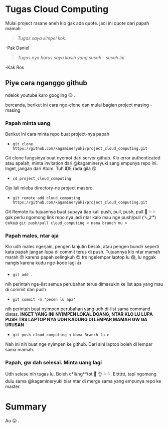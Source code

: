 # Tugas Cloud Computing
Mulai project rasane aneh klo gak ada quote.
jadi ini quote dari papah mamah

>*Tugas saya simpel kok.*

-Pak Daniel

>*Tugas nya harus saya kasih yang susah - susah ini*

-Kak Ros

## Piye cara nganggo github
ndelok youtube karo googling :stuck_out_tongue: .

bercanda, berikut ini cara nge-clone dan mulai bagian project masing - masing

### Papah minta uang
Berikut ini cara minta repo buat project-nya papah

- ```git clone https://github.com/kagamineryuki/project_cloud_computing.git ```

Git clone fungsinya buat nyomot dari server github. Klo error authenticated atau apalah, minta invitation dari @kagamineryuki sang empunya repo ini. Inget, jangan dari Atom. Tuh IDE rada gila :dizzy_face:

- ```cd project_cloud_computing```

Ojo lali mlebu directory-ne project masbro.

- ```git remote add cloud_computing https://github.com/kagamineryuki/project_cloud_computing.git```

Git Remote itu tujuannya buat supaya tiap kali push, pull, push, pull :eggplant: :sweat_drops: :sweat_drops: gak perlu ngomong link repo nya jadi ntar kalo mau nge push/pull ( ͡~ ͜ʖ ͡°) cukup ```git push/pull cloud_computing < nama branch mu >```

### Papah males, ntar aja
Klo udh males ngerjain, pengen lanjutin besok, atau pengen bundir seperti kata papah jangan lupa di commit terus di push. Tujuannya klo ntar mamah marah :rage: karena papah selingkuh :heart_eyes: trs ngelempar laptop lu :scream:, lu nggak nangis karena kudu nge-kode lagi :+1:

- ```git add .```

nih perintah nge-list semua perubahan terus dimasukin ke list apa yang mau di commit dan push

-  ```git commit -m "pesen lu apa"```

nih perintah buat nyimpen perubahan yang udh di-list sama command diatas. **INGET YANG INI NYIMPEN LOKAL DOANG, NTAR KLO LU LUPA PUSH TRS LAPTOP NYA UDH KADUNG DI LEMPAR MAMAH GW GA URUSAN**

- ```git push cloud_computing < Nama Branch lu >```

Nah ini nih buat nge nyimpen ke github. Dari sini laptop boleh di lempar sama mamah.

### Papah, gw dah selesai. Minta uang lagi
Udh selese nih tugas lu. Boleh c*li/ng**tot :eggplant: :ok_hand: :sweat_drops: :sweat_drops:. Eitttttt, tapi ngomong dulu sama @kagamineryuki biar ntar di merge sama yang empunya repo ke master.

# Summary
Au :stuck_out_tongue: .
